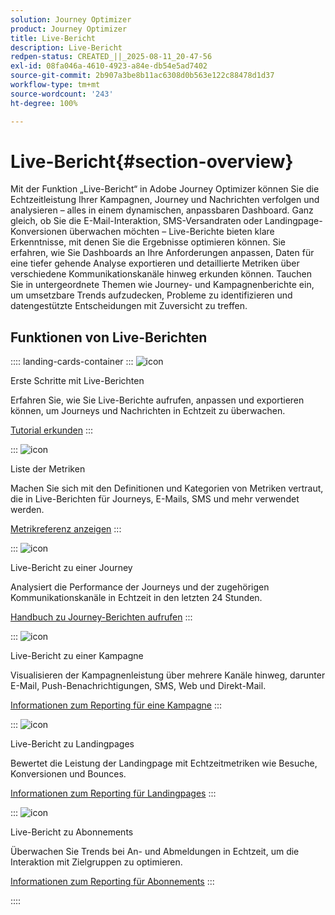 ```yaml
---
solution: Journey Optimizer
product: Journey Optimizer
title: Live-Bericht
description: Live-Bericht
redpen-status: CREATED_||_2025-08-11_20-47-56
exl-id: 08fa046a-4610-4923-a84e-db54e5ad7402
source-git-commit: 2b907a3be8b11ac6308d0b563e122c88478d1d37
workflow-type: tm+mt
source-wordcount: '243'
ht-degree: 100%

---
```


# Live-Bericht{#section-overview}

Mit der Funktion „Live-Bericht“ in Adobe Journey Optimizer können Sie die Echtzeitleistung Ihrer Kampagnen, Journey und Nachrichten verfolgen und analysieren – alles in einem dynamischen, anpassbaren Dashboard. Ganz gleich, ob Sie die E-Mail-Interaktion, SMS-Versandraten oder Landingpage-Konversionen überwachen möchten – Live-Berichte bieten klare Erkenntnisse, mit denen Sie die Ergebnisse optimieren können. Sie erfahren, wie Sie Dashboards an Ihre Anforderungen anpassen, Daten für eine tiefer gehende Analyse exportieren und detaillierte Metriken über verschiedene Kommunikationskanäle hinweg erkunden können. Tauchen Sie in untergeordnete Themen wie Journey- und Kampagnenberichte ein, um umsetzbare Trends aufzudecken, Probleme zu identifizieren und datengestützte Entscheidungen mit Zuversicht zu treffen.

## Funktionen von Live-Berichten

:::: landing-cards-container
:::
![icon](https://cdn.experienceleague.adobe.com/icons/circle-play.svg?lang=de)

Erste Schritte mit Live-Berichten

Erfahren Sie, wie Sie Live-Berichte aufrufen, anpassen und exportieren können, um Journeys und Nachrichten in Echtzeit zu überwachen.

[Tutorial erkunden](../using/reports/live-report.md)
:::

:::
![icon](https://cdn.experienceleague.adobe.com/icons/list-check.svg?lang=de)

Liste der Metriken

Machen Sie sich mit den Definitionen und Kategorien von Metriken vertraut, die in Live-Berichten für Journeys, E-Mails, SMS und mehr verwendet werden.

[Metrikreferenz anzeigen](../using/reports/live-report-components.md)
:::

:::
![icon](https://cdn.experienceleague.adobe.com/icons/chart-line.svg?lang=de)

Live-Bericht zu einer Journey

Analysiert die Performance der Journeys und der zugehörigen Kommunikationskanäle in Echtzeit in den letzten 24 Stunden.

[Handbuch zu Journey-Berichten aufrufen](../using/reports/journey-live-report.md)
:::

:::
![icon](https://cdn.experienceleague.adobe.com/icons/chart-line.svg?lang=de)

Live-Bericht zu einer Kampagne

Visualisieren der Kampagnenleistung über mehrere Kanäle hinweg, darunter E-Mail, Push-Benachrichtigungen, SMS, Web und Direkt-Mail.

[Informationen zum Reporting für eine Kampagne](../using/reports/campaign-live-report.md)
:::

:::
![icon](https://cdn.experienceleague.adobe.com/icons/chart-line.svg?lang=de)

Live-Bericht zu Landingpages

Bewertet die Leistung der Landingpage mit Echtzeitmetriken wie Besuche, Konversionen und Bounces.

[Informationen zum Reporting für Landingpages](../using/reports/lp-report-live.md)
:::

:::
![icon](https://cdn.experienceleague.adobe.com/icons/chart-line.svg?lang=de)

Live-Bericht zu Abonnements

Überwachen Sie Trends bei An- und Abmeldungen in Echtzeit, um die Interaktion mit Zielgruppen zu optimieren.

[Informationen zum Reporting für Abonnements](../using/reports/subscription-report-live.md)
:::

::::
